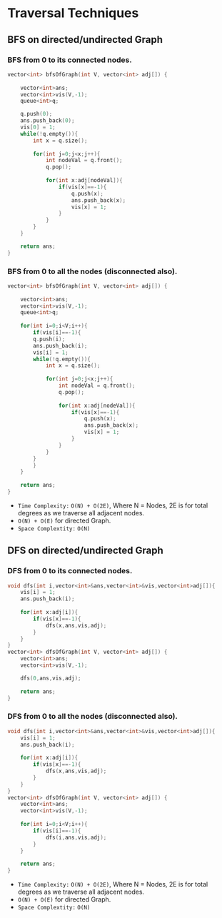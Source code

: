 # Traversal Techniques

## BFS on directed/undirected Graph

### BFS from 0 to its connected nodes.

```c++
vector<int> bfsOfGraph(int V, vector<int> adj[]) {
        
    vector<int>ans;
    vector<int>vis(V,-1);
    queue<int>q;

    q.push(0);
    ans.push_back(0);
    vis[0] = 1;
    while(!q.empty()){
        int x = q.size();
        
        for(int j=0;j<x;j++){
            int nodeVal = q.front();
            q.pop();
            
            for(int x:adj[nodeVal]){
                if(vis[x]==-1){
                    q.push(x);
                    ans.push_back(x);
                    vis[x] = 1;
                }
            }
        }
    }

    return ans;
}
```

### BFS from 0 to all the nodes (disconnected also).

```c++
vector<int> bfsOfGraph(int V, vector<int> adj[]) {
        
    vector<int>ans;
    vector<int>vis(V,-1);
    queue<int>q;
    
    for(int i=0;i<V;i++){
        if(vis[i]==-1){
        q.push(i);
        ans.push_back(i);
        vis[i] = 1;
        while(!q.empty()){
            int x = q.size();
            
            for(int j=0;j<x;j++){
                int nodeVal = q.front();
                q.pop();
                
                for(int x:adj[nodeVal]){
                    if(vis[x]==-1){
                        q.push(x);
                        ans.push_back(x);
                        vis[x] = 1;
                    }
                }
            }
        }
        }
    }
    
    return ans;
}
```

- `Time Complexity:` `O(N) + O(2E)`, Where N = Nodes, 2E is for total degrees as we traverse all adjacent nodes.
- `O(N) + O(E)` for directed Graph.
- `Space Complextity:` `O(N)`

## DFS on directed/undirected Graph

### DFS from 0 to its connected nodes.

```c++
void dfs(int i,vector<int>&ans,vector<int>&vis,vector<int>adj[]){
    vis[i] = 1;
    ans.push_back(i);
    
    for(int x:adj[i]){
        if(vis[x]==-1){
            dfs(x,ans,vis,adj);
        }
    }
}
vector<int> dfsOfGraph(int V, vector<int> adj[]) {
    vector<int>ans;
    vector<int>vis(V,-1);

    dfs(0,ans,vis,adj);
        
    return ans;
}
```

### DFS from 0 to all the nodes (disconnected also).

```c++
void dfs(int i,vector<int>&ans,vector<int>&vis,vector<int>adj[]){
    vis[i] = 1;
    ans.push_back(i);
    
    for(int x:adj[i]){
        if(vis[x]==-1){
            dfs(x,ans,vis,adj);
        }
    }
}
vector<int> dfsOfGraph(int V, vector<int> adj[]) {
    vector<int>ans;
    vector<int>vis(V,-1);
    
    for(int i=0;i<V;i++){
        if(vis[i]==-1){
            dfs(i,ans,vis,adj);
        }
    }
    
    return ans;
}
```

- `Time Complexity:` `O(N) + O(2E)`, Where N = Nodes, 2E is for total degrees as we traverse all adjacent nodes.
- `O(N) + O(E)` for directed Graph.
- `Space Complextity:` `O(N)`
